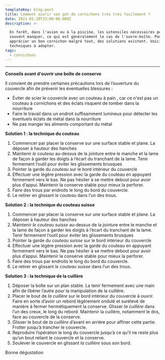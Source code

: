 ```yaml
---
templateKey: blog-post
title: Comment ouvrir son pot de cornichons très très facilement ?
date: 2021-01-20T23:00:00.000Z
description: >-

  En forêt, dans l'avion ou à la piscine, les ustensiles nécessaires peuvent
  souvent manquer, ce qui est généralement le cas de l'ouvre-boîte. Pour
  apprécier un bon cornichon malgré tout, des solutions existent. Voici des
  techniques à adopter.
tags:
  - cornichons
---
```

****

**Conseils avant d'ouvrir une boîte de conserve**

Il convient de prendre certaines précautions lors de l’ouverture du couvercle afin de prévenir les éventuelles blessures :

* Éviter de scier le couvercle avec un couteau à pain , car ce n'est pas un couteau à cornichons et des éclats risquent de tomber dans la nourriture
* Faire le travail dans un endroit suffisamment lumineux pour détecter les éventuels éclats de métal dans la nourriture
* Ne pas manger les aliments comportant du métal



**Solution 1 : la technique du couteau** 

1. Commencer par placer la conserve sur une surface stable et plane. La déposer à hauteur des hanches
2. Maintenir _le couteau_ au-dessus de la jointure entre le manche et la lame de façon à garder les doigts à l’écart du tranchant de la lame. Tenir fermement l’outil pour éviter les glissements brusques
3. Pointer la garde du _couteau_ sur le bord intérieur du couvercle
4. Effectuer une légère pression avec la garde du couteau en appuyant fermement vers le bas. Ne pas hésiter à se mettre debout pour avoir plus d’appui. Maintenir la conserve stable pour mieux la perforer.
5. Faire des trous par endroits le long du bord du couvercle.
6. Le retirer en glissant _le couteau_ dans l’un des trous.





**Solution 2 : la technique du couteau suisse**

1. Commencer par placer la conserve sur une surface stable et plane. La déposer à hauteur des hanches
2. Maintenir _le couteau suisse_ au-dessus de la jointure entre le manche et la lame de façon à garder les doigts à l’écart du tranchant de la lame. Tenir fermement l’outil pour éviter les glissements brusques
3. Pointer la garde du _couteau suisse_ sur le bord intérieur du couvercle
4. Effectuer une légère pression avec la garde du couteau en appuyant fermement vers le bas. Ne pas hésiter à se mettre debout pour avoir plus d’appui. Maintenir la conserve stable pour mieux la perforer.
5. Faire des trous par endroits le long du bord du couvercle.
6. Le retirer en glissant _le couteau suisse_ dans l’un des trous.





**Solution 3 : la technique de la cuillère**

1. Déposer la boîte sur un plan stable. La tenir fermement avec une main afin de libérer l’autre pour la manipulation de la cuillère.
2. Placer le bout de _la cuillère_ sur le bord intérieur du couvercle à ouvrir. Faire en sorte d’avoir un rebord légèrement ondulé et surélevé de manière à fermer hermétiquement la conserve. Glisser _la cuillère_ dans l’un des creux, le long du rebord. Maintenir la cuillère, notamment le dos, face au couvercle de la conserve.
3. Glisser le bout de _la cuillère_ d’avant en arrière pour affiner cette partie. Frotter jusqu’à trancher le couvercle.
4. Reproduire l’opération le long du couvercle jusqu’à ce qu’il ne reste plus qu’un bout reliant le couvercle et la conserve.
5. Soulever le couvercle en glissant _la cuillère_ sous son bord.





Bonne dégustation
